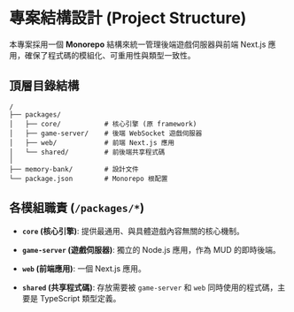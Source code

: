 # 專案結構設計 (Project Structure)

本專案採用一個 **Monorepo** 結構來統一管理後端遊戲伺服器與前端 Next.js 應用，確保了程式碼的模組化、可重用性與類型一致性。

## 頂層目錄結構

```
/
├── packages/
│   ├── core/           # 核心引擎 (原 framework)
│   ├── game-server/    # 後端 WebSocket 遊戲伺服器
│   ├── web/            # 前端 Next.js 應用
│   └── shared/         # 前後端共享程式碼
│
├── memory-bank/        # 設計文件
└── package.json        # Monorepo 根配置
```

## 各模組職責 (`/packages/*`)

- **`core` (核心引擎)**: 提供最通用、與具體遊戲內容無關的核心機制。
    
- **`game-server` (遊戲伺服器)**: 獨立的 Node.js 應用，作為 MUD 的即時後端。
    
- **`web` (前端應用)**: 一個 Next.js 應用。
    
- **`shared` (共享程式碼)**: 存放需要被 `game-server` 和 `web` 同時使用的程式碼，主要是 TypeScript 類型定義。